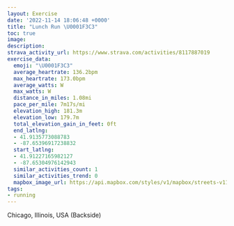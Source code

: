 ```yaml
---
layout: Exercise
date: '2022-11-14 18:06:48 +0000'
title: "Lunch Run \U0001F3C3"
toc: true
image:
description:
strava_activity_url: https://www.strava.com/activities/8117887019
exercise_data:
  emoji: "\U0001F3C3"
  average_heartrate: 136.2bpm
  max_heartrate: 173.0bpm
  average_watts: W
  max_watts: W
  distance_in_miles: 1.08mi
  pace_per_mile: 7m17s/mi
  elevation_high: 181.3m
  elevation_low: 179.7m
  total_elevation_gain_in_feet: 0ft
  end_latlng:
  - 41.9135773088783
  - -87.65396917238832
  start_latlng:
  - 41.91227165982127
  - -87.65304976142943
  similar_activities_count: 1
  similar_activities_trend: 0
  mapbox_image_url: https://api.mapbox.com/styles/v1/mapbox/streets-v11/static/path-5+787af2-1.0(cvx~Fj%7C~uOANEHc%40f%40y%40j%40WVm%40d%40k%40Xa%40d%40oAr%40_BjA%5BXaBlAa%40%60%40q%40d%40iAjAsBpAwAnA%7B%40h%40SBKEY%5BOKU%3FGDs%40bAqA%7CBKHCC%3FO%3FkBBYjAmBv%40cApD%7BF),pin-s-s+e5b22e(-87.65398,41.9109),pin-s-f+89ae00(-87.656,41.91547)/auto/800x800?access_token=pk.eyJ1Ijoiam9zaGJlY2ttYW4iLCJhIjoiY205eWR2aDd1MWZ6djJrbXc4a3M0bWZleiJ9.XiG9OWkNcZk2QzjJbxLB4A
tags:
- running
---
```




Chicago, Illinois, USA (Backside)
